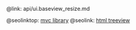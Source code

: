 @link: api/ui.baseview_resize.md

@seolinktop: [mvc library](https://webix.com)
@seolink: [html treeview](https://webix.com/widget/tree/)